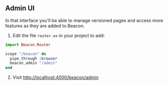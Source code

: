 ## Admin UI

In that interface you'll be able to manage versioned pages and access more features as they are added to Beacon.

1. Edit the file `router.ex` in your project to add:

```elixir
import Beacon.Router

scope "/beacon" do
  pipe_through :browser
  beacon_admin "/admin"
end
```

2. Visit <http://localhost:4000/beacon/admin>
